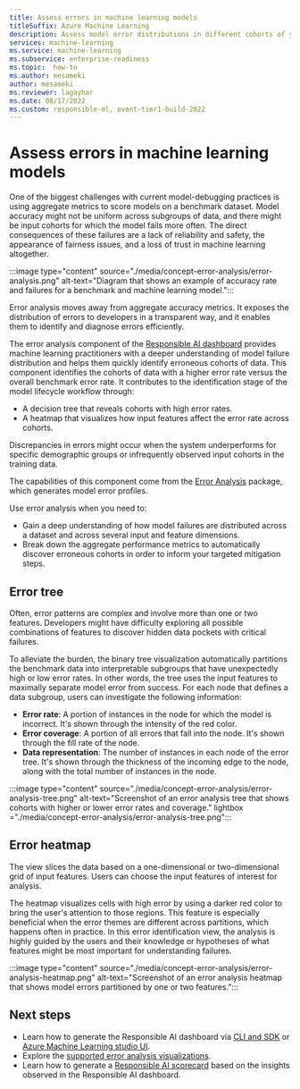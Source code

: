 ```yaml
---
title: Assess errors in machine learning models 
titleSuffix: Azure Machine Learning
description: Assess model error distributions in different cohorts of your dataset with the Responsible AI dashboard's integration of error analysis.
services: machine-learning
ms.service: machine-learning
ms.subservice: enterprise-readiness
ms.topic:  how-to
ms.author: mesameki
author: mesameki
ms.reviewer: lagayhar
ms.date: 08/17/2022
ms.custom: responsible-ml, event-tier1-build-2022
---
```

# Assess errors in machine learning models

One of the biggest challenges with current model-debugging practices is using aggregate metrics to score models on a benchmark dataset. Model accuracy might not be uniform across subgroups of data, and there might be input cohorts for which the model fails more often. The direct consequences of these failures are a lack of reliability and safety, the appearance of fairness issues, and a loss of trust in machine learning altogether.

:::image type="content" source="./media/concept-error-analysis/error-analysis.png" alt-text="Diagram that shows an example of accuracy rate and failures for a benchmark and machine learning model.":::

Error analysis moves away from aggregate accuracy metrics. It exposes the distribution of errors to developers in a transparent way, and it enables them to identify and diagnose errors efficiently.

The error analysis component of the [Responsible AI dashboard](concept-responsible-ai-dashboard.md) provides machine learning practitioners with a deeper understanding of model failure distribution and helps them quickly identify erroneous cohorts of data. This component identifies the cohorts of data with a higher error rate versus the overall benchmark error rate. It contributes to the identification stage of the model lifecycle workflow through:

- A decision tree that reveals cohorts with high error rates.
- A heatmap that visualizes how input features affect the error rate across cohorts. 

Discrepancies in errors might occur when the system underperforms for specific demographic groups or infrequently observed input cohorts in the training data.

The capabilities of this component come from the [Error Analysis](https://erroranalysis.ai/) package, which generates model error profiles.  

Use error analysis when you need to:

- Gain a deep understanding of how model failures are distributed across a dataset and across several input and feature dimensions.
- Break down the aggregate performance metrics to automatically discover erroneous cohorts in order to inform your targeted mitigation steps.

## Error tree

Often, error patterns are complex and involve more than one or two features. Developers might have difficulty exploring all possible combinations of features to discover hidden data pockets with critical failures. 

To alleviate the burden, the binary tree visualization automatically partitions the benchmark data into interpretable subgroups that have unexpectedly high or low error rates. In other words, the tree uses the input features to maximally separate model error from success. For each node that defines a data subgroup, users can investigate the following information:

- **Error rate**: A portion of instances in the node for which the model is incorrect. It's shown through the intensity of the red color.
- **Error coverage**: A portion of all errors that fall into the node. It's shown through the fill rate of the node.
- **Data representation**: The number of instances in each node of the error tree. It's shown through the thickness of the incoming edge to the node, along with the total number of instances in the node.

:::image type="content" source="./media/concept-error-analysis/error-analysis-tree.png" alt-text="Screenshot of an error analysis tree that shows cohorts with higher or lower error rates and coverage." lightbox ="./media/concept-error-analysis/error-analysis-tree.png":::

## Error heatmap

The view slices the data based on a one-dimensional or two-dimensional grid of input features. Users can choose the input features of interest for analysis. 

The heatmap visualizes cells with high error by using a darker red color to bring the user's attention to those regions. This feature is especially beneficial when the error themes are different across partitions, which happens often in practice. In this error identification view, the analysis is highly guided by the users and their knowledge or hypotheses of what features might be most important for understanding failures.

:::image type="content" source="./media/concept-error-analysis/error-analysis-heatmap.png" alt-text="Screenshot of an error analysis heatmap that shows model errors partitioned by one or two features.":::

## Next steps

- Learn how to generate the Responsible AI dashboard via [CLI and SDK](how-to-responsible-ai-dashboard-sdk-cli.md) or [Azure Machine Learning studio UI](how-to-responsible-ai-dashboard-ui.md).
- Explore the [supported error analysis visualizations](how-to-responsible-ai-dashboard.md#error-analysis).
- Learn how to generate a [Responsible AI scorecard](how-to-responsible-ai-scorecard.md) based on the insights observed in the Responsible AI dashboard.
